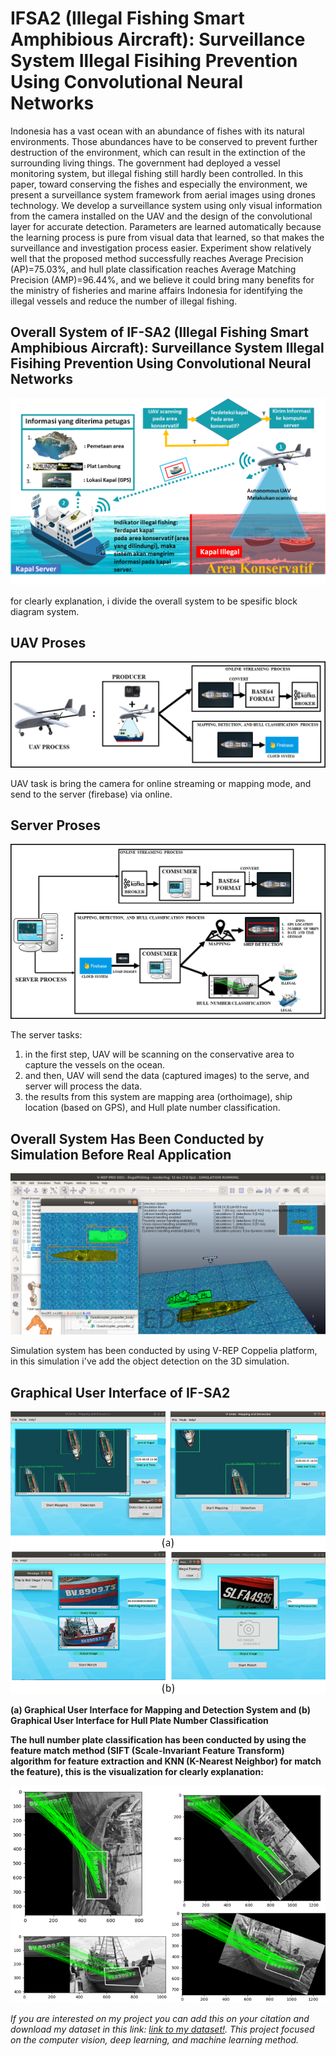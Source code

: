 # IFSA2 (Illegal Fishing Smart Amphibious Aircraft): Surveillance System Illegal Fisihing Prevention Using Convolutional Neural Networks

Indonesia has a vast ocean with an abundance of fishes with its natural environments. Those abundances have to be conserved to prevent further destruction of the environment, which can result in the extinction of the surrounding living things. The government had deployed a vessel monitoring system, but illegal fishing still hardly been controlled. In this paper, toward conserving the fishes and especially the environment, we present a surveillance system framework from aerial images using drones technology. We develop a surveillance system using only visual information from the camera installed on the UAV and the design of the convolutional layer for accurate detection. Parameters are learned automatically because the learning process is pure from visual data that learned, so that makes the surveillance and investigation process easier. Experiment show relatively well that the proposed method successfully reaches Average Precision (AP)=75.03%, and hull plate classification reaches Average Matching Precision (AMP)=96.44%, and we believe it could bring many benefits for the ministry of fisheries and marine affairs Indonesia for identifying the illegal vessels and reduce the number of illegal fishing.


## Overall System of IF-SA2 (Illegal Fishing Smart Amphibious Aircraft): Surveillance System Illegal Fisihing Prevention Using Convolutional Neural Networks

![alt text](https://github.com/aguspray001/IFSA2--Surveillance-System-Illegal-Fisihing-Prevention-Using-Convolutional-Neural-Networks/blob/master/full%20proses.png)

for clearly explanation, i divide the overall system to be spesific block diagram system.

## UAV Proses

![alt text](https://github.com/aguspray001/IFSA2--Surveillance-System-Illegal-Fisihing-Prevention-Using-Convolutional-Neural-Networks/blob/master/UAV%20PROSES.png)

UAV task is bring the camera for online streaming or mapping mode, and send to the server (firebase) via online.

## Server Proses

![alt text](https://github.com/aguspray001/IFSA2--Surveillance-System-Illegal-Fisihing-Prevention-Using-Convolutional-Neural-Networks/blob/master/SERVER%20PROSES.png)

The server tasks:
1. in the first step, UAV will be scanning on the conservative area to capture the vessels on the ocean.
2. and then, UAV will send the data (captured images) to the serve, and server will process the data.
3. the results from this system are mapping area (orthoimage), ship location (based on GPS), and Hull plate number classification.

## Overall System Has Been Conducted by Simulation Before Real Application

![alt text](https://github.com/aguspray001/IFSA2--Surveillance-System-Illegal-Fisihing-Prevention-Using-Convolutional-Neural-Networks/blob/master/Result/simulation/Screenshot%20from%202020-06-05%2014-52-14.png)

Simulation system has been conducted by using V-REP Coppelia platform, in this simulation i've add the object detection on the 3D simulation.

## Graphical User Interface of IF-SA2

![alt text](https://github.com/aguspray001/IFSA2--Surveillance-System-Illegal-Fisihing-Prevention-Using-Convolutional-Neural-Networks/blob/master/Result/GUI/gambungan.png)

**(a) Graphical User Interface for Mapping and Detection System and (b) Graphical User Interface for Hull Plate Number Classification**

**The hull number plate classification has been conducted by using the feature match method (SIFT (Scale-Invariant Feature Transform) algorithm for feature extraction and KNN (K-Nearest Neighbor) for match the feature), this is the visualization for clearly explanation:**

![alt text](https://github.com/aguspray001/IFSA2--Surveillance-System-Illegal-Fisihing-Prevention-Using-Convolutional-Neural-Networks/blob/master/Result/feature%20match/gabung.png)

*If you are interested on my project you can add this on your citation and download my dataset in this link: [link to my dataset!](https://intip.in/IFSA2dataset). This project focused on the computer vision, deep learning, and machine learning method.*

